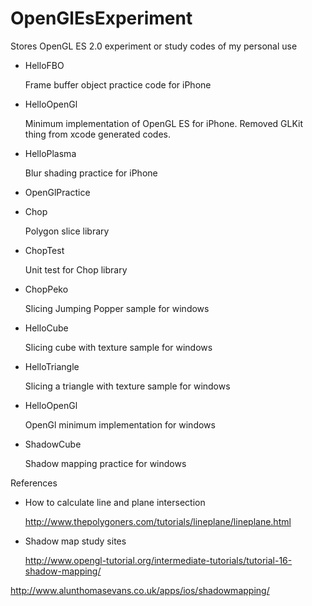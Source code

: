 OpenGlEsExperiment
==================

Stores OpenGL ES 2.0 experiment or study codes of my personal use


* HelloFBO

  Frame buffer object practice code for iPhone

* HelloOpenGl

  Minimum  implementation of OpenGL ES for iPhone. Removed GLKit thing from xcode generated codes.

* HelloPlasma

  Blur shading practice for iPhone

* OpenGlPractice
 * Chop
   
   Polygon slice library
 
 * ChopTest
   
   Unit test for Chop library
   
 * ChopPeko
   
   Slicing Jumping Popper sample for windows
   
 * HelloCube
   
   Slicing cube with texture sample for windows
   
 * HelloTriangle
   
   Slicing a triangle with texture sample for windows
   
 * HelloOpenGl
   
   OpenGl minimum implementation for windows
   
 * ShadowCube
   
   Shadow mapping practice for windows


References

* How to calculate line and plane intersection

  <http://www.thepolygoners.com/tutorials/lineplane/lineplane.html>

* Shadow map study sites

  <http://www.opengl-tutorial.org/intermediate-tutorials/tutorial-16-shadow-mapping/>

 <http://www.alunthomasevans.co.uk/apps/ios/shadowmapping/>
